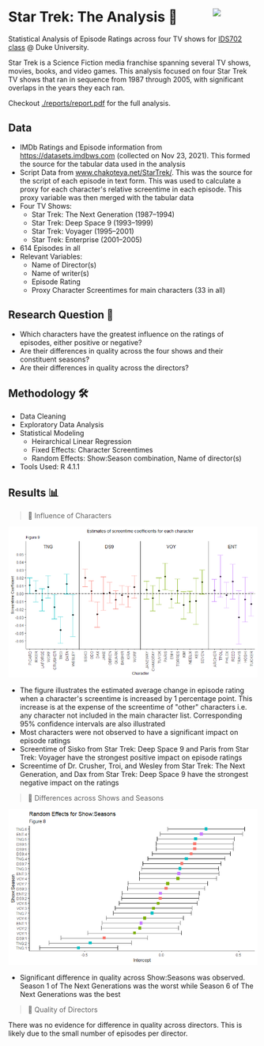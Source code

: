 # Star Trek: The Analysis 🖖 <img width=90 align="right" src="https://upload.wikimedia.org/wikipedia/commons/thumb/e/e6/Duke_University_logo.svg/1024px-Duke_University_logo.svg.png">
Statistical Analysis of Episode Ratings across four TV shows for [IDS702 class](https://ids702-f21.olanrewajuakande.com) @ Duke University.


Star Trek is a Science Fiction media franchise spanning several TV shows, movies, books, and video games. This analysis focused on four Star Trek TV shows that ran in sequence from 1987 through 2005, with significant overlaps in the years they each ran.

Checkout [./reports/report.pdf](https://github.com/satvikk/StarTrek_StatsFinalProject/blob/main/reports/report.pdf) for the full analysis.

## Data 
- IMDb Ratings and Episode information from https://datasets.imdbws.com (collected on Nov 23, 2021). This formed the source for the tabular data used in the analysis
- Script Data from www.chakoteya.net/StarTrek/. This was the source for the script of each episode in text form. This was used to calculate a proxy for each character's relative screentime in each episode. This proxy variable was then merged with the tabular data 
- Four TV Shows: 
  - Star Trek: The Next Generation (1987–1994)
  - Star Trek: Deep Space 9 (1993–1999)
  - Star Trek: Voyager (1995–2001)
  - Star Trek: Enterprise (2001–2005)
- 614 Episodes in all
- Relevant Variables: 
  - Name of Director(s)
  - Name of writer(s)
  - Episode Rating
  - Proxy Character Screentimes for main characters (33 in all)

## Research Question 🔬
- Which characters have the greatest influence on the ratings of episodes, either positive or negative?
- Are their differences in quality across the four shows and their constituent seasons?
- Are their differences in quality across the directors?

## Methodology 🛠️
- Data Cleaning
- Exploratory Data Analysis
- Statistical Modeling
  - Heirarchical Linear Regression
  - Fixed Effects: Character Screentimes
  - Random Effects: Show:Season combination, Name of director(s)
- Tools Used: R 4.1.1

## Results 📊
> 🔑 Influence of Characters  

![plot](./reports/screentime_coef.png?raw=true)
- The figure illustrates the estimated average change in episode rating when a character's screentime is increased by 1 percentage point. This increase is at the expense of the screentime of "other" characters i.e. any character not included in the main character list. Corresponding 95% confidence intervals are also illustrated
- Most characters were not observed to have a significant impact on episode ratings
- Screentime of Sisko from Star Trek: Deep Space 9 and Paris from Star Trek: Voyager have the strongest positive impact on episode ratings
- Screentime of Dr. Crusher, Troi, and Wesley from Star Trek: The Next Generation, and Dax from Star Trek: Deep Space 9 have the strongest negative impact on the ratings

> 🔑 Differences across Shows and Seasons  

![Alt text](./reports/show_season_dotplot.png?raw=true)
- Significant difference in quality across Show:Seasons was observed. Season 1 of The Next Generations was the worst while Season 6 of The Next Generations was the best
 
> 🔑 Quality of Directors  

There was no evidence for difference in quality across directors. This is likely due to the small number of episodes per director.
